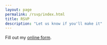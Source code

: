 ```yaml
---
layout: page
permalink: /rsvp/index.html
title: RSVP
description: "Let us know if you'll make it"
---
```


<div id="wufoo-zpn7ya51xfu81b">
	Fill out my <a href="https://tollmanz.wufoo.com/forms/zpn7ya51xfu81b">online form</a>.
</div>
<script type="text/javascript">
var zpn7ya51xfu81b;
(function(d, t) {
	var s = d.createElement(t), options = {
		'userName':'tollmanz', 
		'formHash':'zpn7ya51xfu81b', 
		'autoResize':true,
		'height':'526',
		'async':true,
		'header':'show', 
		'ssl':true};
	s.src = ('https:' == d.location.protocol ? 'https://' : 'http://') + 'wufoo.com/scripts/embed/form.js';
	s.onload = s.onreadystatechange = function() {
	var rs = this.readyState; if (rs) if (rs != 'complete') if (rs != 'loaded') return;
	try { zpn7ya51xfu81b = new WufooForm();zpn7ya51xfu81b.initialize(options);zpn7ya51xfu81b.display(); } catch (e) {}};
	var scr = d.getElementsByTagName(t)[0], par = scr.parentNode; par.insertBefore(s, scr);
})(document, 'script');
</script>
